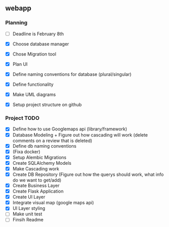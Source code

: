 ## webapp
### Planning
 - [ ] Deadline is February 8th
 - [x] Choose database manager
 - [x] Chose Migration tool
 - [x] Plan UI
 - [x] Define naming conventions for database (plural/singular)
 - [x] Define functionality
 - [x] Make UML diagrams
 - [x] Setup project structure on github
 
 
 ### Project TODO
 - [x] Define how to use Googlemaps api (library/framework)
 - [x] Database Modeling + Figure out how cascading will work (delete comments on a review that is deleted)
 - [x] Define db naming conventions
 - [x] (Fixa docker)
 - [x] Setup Alembic Migrations
 - [x] Create SQLAlchemy Models
 - [x] Make Cascading work
 - [x] Create DB Repository (Figure out how the querys should work, what info do we want to get/add)
 - [x] Create Business Layer
 - [x] Create Flask Application
 - [x] Create UI Layer
 - [x] Integrate visual map (google maps api)
 - [x] UI Layer styling
 - [ ] Make unit test
 - [ ] Finsih Readme
